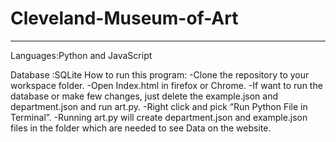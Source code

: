 # Cleveland-Museum-of-Art
*******************************************
Languages:Python and JavaScript

Database :SQLite
How to run this program:
-Clone the repository to your workspace folder.
-Open Index.html in firefox or Chrome.
-If want to run the database or make few changes, just delete the example.json and department.json and run art.py. 
-Right click and pick “Run Python File in Terminal”.
-Running art.py will create department.json and example.json files in the folder which are needed to see Data on the website.

